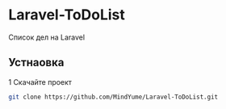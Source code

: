 # Laravel-ToDoList
Список дел на Laravel

## Устнаовка
1 Скачайте проект
```bash
git clone https://github.com/MindYume/Laravel-ToDoList.git
```
